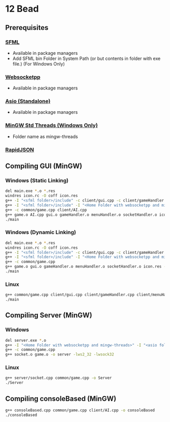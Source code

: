 # 12 Bead

## Prerequisites
### [SFML](https://www.sfml-dev.org/)
- Available in package managers
- Add SFML bin Folder in System Path (or but contents in folder with exe file.) (For Windows Only)
### [Websocketpp](https://github.com/zaphoyd/websocketpp)
- Available in package managers
### [Asio (Standalone)](https://github.com/chriskohlhoff/asio)
- Available in package managers
### [MinGW Std Threads (Windows Only)](https://github.com/meganz/mingw-std-threads)
- Folder name as mingw-threads
### [RapidJSON](https://rapidjson.org/index.html)

## Compiling GUI (MinGW)
### Windows (Static Linking)
```sh
del main.exe *.o *.res
windres icon.rc -O coff icon.res
g++ -I "<sfml folder>/include" -c client/gui.cpp -c client/gameHandler.cpp -c client/menuHandler.cpp -D SFML_STATIC
g++ -I "<sfml folder>/include" -I "<Home Folder with websocketpp and mingw-threads>" -I "<asio folder>/include" -I "<rapidjson folder>/include" -c client/socketHandler.cpp -D SFML_STATIC
g++ -c common/game.cpp client/AI.cpp
g++ game.o AI.cpp gui.o gameHandler.o menuHandler.o socketHandler.o icon.res -o main -static -L "<sfml folder>/lib" -lsfml-audio-s -lsfml-graphics-s -lsfml-window-s -lsfml-system-s -lopenal32 -lflac -lvorbisenc -lvorbisfile -lvorbis -logg -lopengl32 -lfreetype -lwinmm -lgdi32 -lwsock32 -lws2_32
./main
```
### Windows (Dynamic Linking)
```sh
del main.exe *.o *.res
windres icon.rc -O coff icon.res
g++ -I "<sfml folder>/include" -c client/gui.cpp -c client/gameHandler.cpp -c client/menuHandler.cpp
g++ -I "<sfml folder>/include" -I "<Home Folder with websocketpp and mingw-threads>" -I "<asio folder>/include" -I "<rapidjson folder>/include" -c client/socketHandler.cpp
g++ -c common/game.cpp
g++ game.o gui.o gameHandler.o menuHandler.o socketHandler.o icon.res -o main -L "<sfml folder>/lib" -lsfml-audio -lsfml-graphics -lsfml-window -lsfml-system -lwsock32 -lws2_32
./main
```
### Linux
```sh
g++ common/game.cpp client/gui.cpp client/gameHandler.cpp client/menuHandler.cpp client/socketHandler.cpp -o main -lsfml-audio -lsfml-graphics -lsfml-window -lsfml-system
./main
```

## Compiling Server (MinGW)
### Windows
```sh
del server.exe *.o
g++ -I "<Home Folder with websocketpp and mingw-threads>" -I "<asio folder>/include" -I "<rapidjson folder>/include" -c server/socket.cpp
g++ -c common/game.cpp
g++ socket.o game.o -o server -lws2_32 -lwsock32
```

### Linux
```sh
g++ server/socket.cpp common/game.cpp -o Server
./Server
```

## Compiling consoleBased (MinGW)
```sh
g++ consoleBased.cpp common/game.cpp client/AI.cpp -o consoleBased
./consoleBased
```